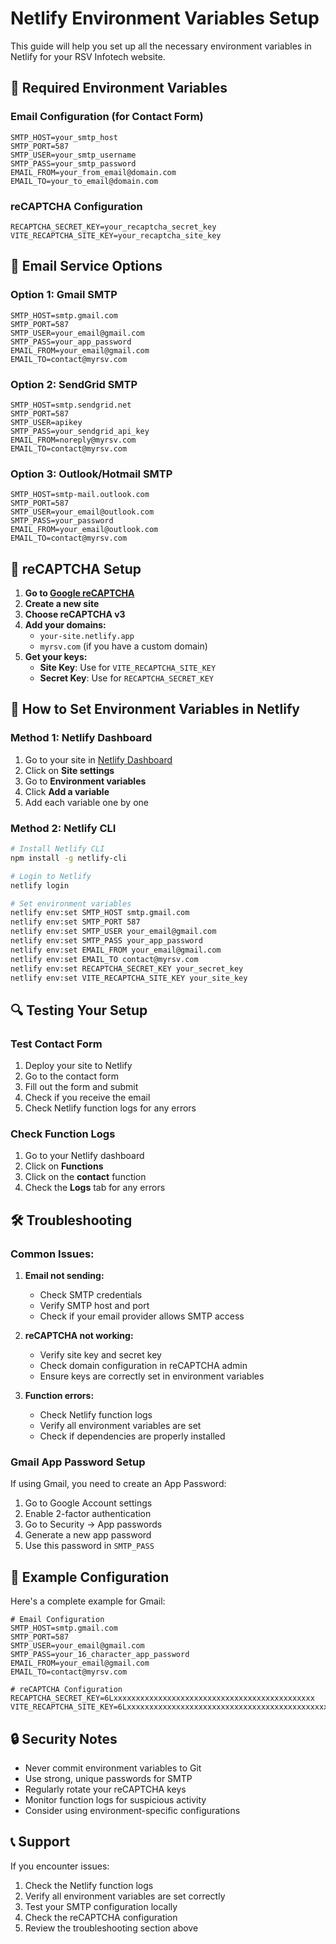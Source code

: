 # Netlify Environment Variables Setup

This guide will help you set up all the necessary environment variables in Netlify for your RSV Infotech website.

## 🔧 Required Environment Variables

### Email Configuration (for Contact Form)
```
SMTP_HOST=your_smtp_host
SMTP_PORT=587
SMTP_USER=your_smtp_username
SMTP_PASS=your_smtp_password
EMAIL_FROM=your_from_email@domain.com
EMAIL_TO=your_to_email@domain.com
```

### reCAPTCHA Configuration
```
RECAPTCHA_SECRET_KEY=your_recaptcha_secret_key
VITE_RECAPTCHA_SITE_KEY=your_recaptcha_site_key
```

## 📧 Email Service Options

### Option 1: Gmail SMTP
```
SMTP_HOST=smtp.gmail.com
SMTP_PORT=587
SMTP_USER=your_email@gmail.com
SMTP_PASS=your_app_password
EMAIL_FROM=your_email@gmail.com
EMAIL_TO=contact@myrsv.com
```

### Option 2: SendGrid SMTP
```
SMTP_HOST=smtp.sendgrid.net
SMTP_PORT=587
SMTP_USER=apikey
SMTP_PASS=your_sendgrid_api_key
EMAIL_FROM=noreply@myrsv.com
EMAIL_TO=contact@myrsv.com
```

### Option 3: Outlook/Hotmail SMTP
```
SMTP_HOST=smtp-mail.outlook.com
SMTP_PORT=587
SMTP_USER=your_email@outlook.com
SMTP_PASS=your_password
EMAIL_FROM=your_email@outlook.com
EMAIL_TO=contact@myrsv.com
```

## 🔐 reCAPTCHA Setup

1. **Go to [Google reCAPTCHA](https://www.google.com/recaptcha/admin)**
2. **Create a new site**
3. **Choose reCAPTCHA v3**
4. **Add your domains:**
   - `your-site.netlify.app`
   - `myrsv.com` (if you have a custom domain)
5. **Get your keys:**
   - **Site Key**: Use for `VITE_RECAPTCHA_SITE_KEY`
   - **Secret Key**: Use for `RECAPTCHA_SECRET_KEY`

## 🚀 How to Set Environment Variables in Netlify

### Method 1: Netlify Dashboard
1. Go to your site in [Netlify Dashboard](https://app.netlify.com)
2. Click on **Site settings**
3. Go to **Environment variables**
4. Click **Add a variable**
5. Add each variable one by one

### Method 2: Netlify CLI
```bash
# Install Netlify CLI
npm install -g netlify-cli

# Login to Netlify
netlify login

# Set environment variables
netlify env:set SMTP_HOST smtp.gmail.com
netlify env:set SMTP_PORT 587
netlify env:set SMTP_USER your_email@gmail.com
netlify env:set SMTP_PASS your_app_password
netlify env:set EMAIL_FROM your_email@gmail.com
netlify env:set EMAIL_TO contact@myrsv.com
netlify env:set RECAPTCHA_SECRET_KEY your_secret_key
netlify env:set VITE_RECAPTCHA_SITE_KEY your_site_key
```

## 🔍 Testing Your Setup

### Test Contact Form
1. Deploy your site to Netlify
2. Go to the contact form
3. Fill out the form and submit
4. Check if you receive the email
5. Check Netlify function logs for any errors

### Check Function Logs
1. Go to your Netlify dashboard
2. Click on **Functions**
3. Click on the **contact** function
4. Check the **Logs** tab for any errors

## 🛠️ Troubleshooting

### Common Issues:

1. **Email not sending:**
   - Check SMTP credentials
   - Verify SMTP host and port
   - Check if your email provider allows SMTP access

2. **reCAPTCHA not working:**
   - Verify site key and secret key
   - Check domain configuration in reCAPTCHA admin
   - Ensure keys are correctly set in environment variables

3. **Function errors:**
   - Check Netlify function logs
   - Verify all environment variables are set
   - Check if dependencies are properly installed

### Gmail App Password Setup
If using Gmail, you need to create an App Password:
1. Go to Google Account settings
2. Enable 2-factor authentication
3. Go to Security → App passwords
4. Generate a new app password
5. Use this password in `SMTP_PASS`

## 📝 Example Configuration

Here's a complete example for Gmail:

```env
# Email Configuration
SMTP_HOST=smtp.gmail.com
SMTP_PORT=587
SMTP_USER=your_email@gmail.com
SMTP_PASS=your_16_character_app_password
EMAIL_FROM=your_email@gmail.com
EMAIL_TO=contact@myrsv.com

# reCAPTCHA Configuration
RECAPTCHA_SECRET_KEY=6Lxxxxxxxxxxxxxxxxxxxxxxxxxxxxxxxxxxxxxxxxxxxxx
VITE_RECAPTCHA_SITE_KEY=6Lxxxxxxxxxxxxxxxxxxxxxxxxxxxxxxxxxxxxxxxxxxxxx
```

## 🔒 Security Notes

- Never commit environment variables to Git
- Use strong, unique passwords for SMTP
- Regularly rotate your reCAPTCHA keys
- Monitor function logs for suspicious activity
- Consider using environment-specific configurations

## 📞 Support

If you encounter issues:
1. Check the Netlify function logs
2. Verify all environment variables are set correctly
3. Test your SMTP configuration locally
4. Check the reCAPTCHA configuration
5. Review the troubleshooting section above 